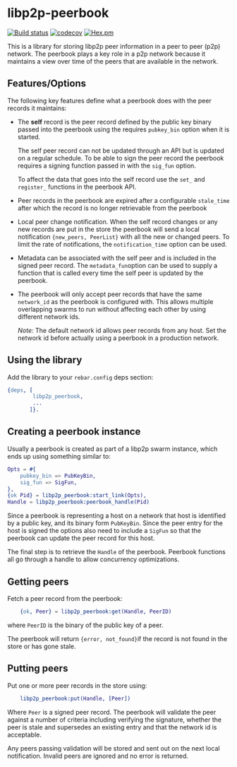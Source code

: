 # libp2p-peerbook

[![Build status](https://badge.buildkite.com/484cb26ebc1dd62f4003e4c20a70486b324074e7a1dee53b96.svg)](https://buildkite.com/helium/libp2p-peerbook)
[![codecov](https://codecov.io/gh/helium/libp2p-peerbook/branch/master/graph/badge.svg)](https://codecov.io/gh/helium/libp2p-peerbook)
[![Hex.pm](https://img.shields.io/hexpm/v/libp2p-peerbook)](https://hex.pm/packages/libp2p-peerbook)

This is a library for storing libp2p peer information in a peer to
peer (p2p) network. The peerbook plays a key role in a p2p network
because it maintains a view over time of the peers that are available
in the network.

## Features/Options

The following key features define what a peerbook does with the peer
records it maintains:

* The **self** record is the peer record defined by the public key
  binary passed into the peerbook using the requires `pubkey_bin`
  option when it is started.

  The self peer record can not be updated through an API but is
  updated on a regular schedule.  To be able to sign the peer record
  the peerbook requires a signing function passed in with the
  `sig_fun` option.

  To affect the data that goes into the self record use the `set_` and
  `register_` functions in the peerbook API.

* Peer records in the peerbook are expired after a configurable
  `stale_time` after which the record is no longer retrievable from
  the peerbook

* Local peer change notification. When the self record changes or any
  new records are put in the store the peerbook will send a local
  notification `{new_peers, PeerList}` with all the new or changed
  peers. To limit the rate of notifications, the `notification_time`
  option can be used.

* Metadata can be associated with the self peer and is included in the
  signed peer record. The `metadata_fun`option can be used to supply a
  function that is called every time the self peer is updated by the
  peerbook.

* The peerbook will only accept peer records that have the same
  `network_id` as the peerbook is configured with. This allows multiple
  overlapping swarms to run without affecting each other by using
  different network ids.

  *Note:* The default network id allows peer records from any
  host. Set the network id before actually using a peerbook in a
  production network.

## Using the library

Add the library to your `rebar.config` deps section:

```erlang
{deps, [
        libp2p_peerbook,
        ...
       ]}.
```

## Creating a peerbook instance

Usually a peerbook is created as part of a libp2p swarm instance,
which ends up using something similar to:

```erlang
Opts = #{
    pubkey_bin => PubKeyBin,
    sig_fun => SigFun,
},
{ok Pid} = libp2p_peerbook:start_link(Opts),
Handle = libp2p_peerbook:peerbook_handle(Pid)

```

Since a peerbook is representing a host on a network that host is
identified by a public key, and its binary form `PubKeyBin`. Since the
peer entry for the host is signed the options also need to include a
`SigFun` so that the peerbook can update the peer record for this
host.

The final step is to retrieve the `Handle` of the peerbook. Peerbook
functions all go through a handle to allow concurrency optimizations.

## Getting peers

Fetch a peer record from the peerbook:

```erlang
    {ok, Peer} = libp2p_peerbook:get(Handle, PeerID)
```

where `PeerID` is the binary of the public key of a peer.

The peerbook will return `{error, not_found}`if the record is not
found in the store or has gone stale.

## Putting peers

Put one or more peer records in the store using:

```erlang
    libp2p_peerbook:put(Handle, [Peer])
```

Where `Peer` is a signed peer record. The peerbook will validate the
peer against a number of criteria including verifying the signature,
whether the peer is stale and supersedes an existing entry and that
the network id is acceptable.

Any peers passing validation will be stored and sent out on the next
local notification. Invalid peers are ignored and no error is
returned.
